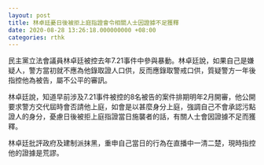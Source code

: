 ```yaml
---
layout: post
title: 林卓廷憂日後被拒上庭指證會令相關人士因證據不足獲釋
date: 2020-08-28 13:26:18.000000000 +08:00
categories: rthk
---
```


民主黨立法會議員林卓廷被控去年7.21事件中參與暴動。林卓廷說，如果自己是嫌疑人，警方當初就不應為他錄取證人口供，反而應錄取警戒口供，質疑警方一年後指控他為被告，屬不公平的審訊。

林卓廷說，知道早前涉及7.21事件被控的8名被告的案件排期明年2月開審，他公開要求警方交代屆時會否請他上庭，如會是以甚麼身分上庭，強調自己不會承認污點證人的身分，憂慮日後被拒上庭指證當日施襲者的話，有關人士會因證據不足而獲釋。

林卓廷批評政府及建制派抹黑，重申自己當日的行為在直播中一清二楚，現時指控他的證據是荒謬。
